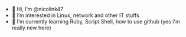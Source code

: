 - 👋 Hi, I’m @nicolink47
- 👀 I’m interested in Linux, network and other IT stuffs
- 🌱 I’m currently learning Ruby, Script Shell, how to use github (yes i'm really new here)

<!---
nicolink47/nicolink47 is a ✨ special ✨ repository because its `README.md` (this file) appears on your GitHub profile.
You can click the Preview link to take a look at your changes.
--->

